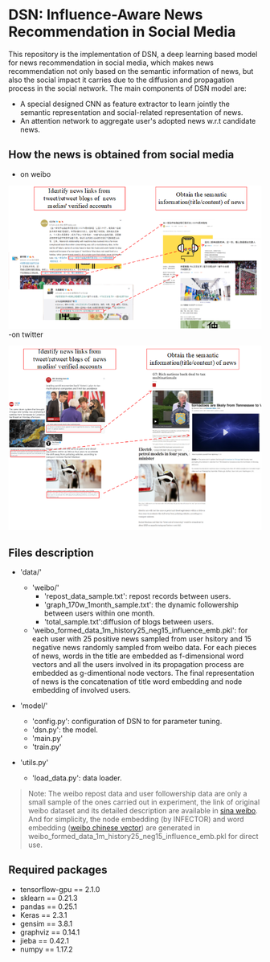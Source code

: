 # DSN: Influence-Aware News Recommendation in Social Media
This repository is the implementation of DSN, a deep learning based model for news recommendation in social media,
which makes news recommendation not only based on the semantic information of news, but also the social impact it carries
due to the diffusion and propagation process in the social network. The main components of DSN model are:
- A special designed CNN as feature extractor to learn jointly the semantic representation and social-related representation of news.
- An attention network to aggregate user's adopted news w.r.t candidate news.


How the news is obtained from social media
---
- on weibo

![](fig/getNews_weibo.png)
-on twitter

![](fig/getNews_twi.png)

Files description
---
- 'data/'
    - 'weibo/'
        - 'repost_data_sample.txt': repost records between users.
        - 'graph_170w_1month_sample.txt': the dynamic followership between users within one month.
        - 'total_sample.txt':diffusion of blogs between users.
    - 'weibo_formed_data_1m_history25_neg15_influence_emb.pkl': for each user with 25 positive news sampled from user hsitory and 15 negative news randomly sampled from weibo data. 
    For each pieces of news, words in the title are embedded as f-dimensional word vectors and all the users involved in its propagation process are embedded as g-dimentional node vectors.
    The final representation of news is the concatenation of title word embedding and node embedding of involved users.
    
- 'model/'
    - 'config.py': configuration of DSN to for parameter tuning.
    - 'dsn.py': the model.
    - 'main.py'
    - 'train.py'
- 'utils.py'
    - 'load_data.py': data loader.

> Note: The weibo repost data and user followership data are only a small sample of the ones carried out in experiment, the link of original weibo dataset and its detailed description are
>available in [sina weibo](https://www.aminer.org/influencelocality). And for simplicity, the node embedding (by INFECTOR) and word embedding ([weibo chinese vector](https://github.com/Embedding/Chinese-Word-Vectors))
>are generated in weibo_formed_data_1m_history25_neg15_influence_emb.pkl for direct use.

Required packages
---
- tensorflow-gpu == 2.1.0
- sklearn == 0.21.3
- pandas == 0.25.1
- Keras == 2.3.1
- gensim == 3.8.1
- graphviz == 0.14.1
- jieba == 0.42.1
- numpy == 1.17.2






